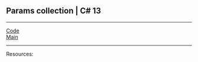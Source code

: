 ## Params collection | C# 13



***
[Code](../Services/StaffPickService.cs)
<br>
[Main](main.md)
***
Resources: